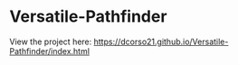 # Versatile-Pathfinder

View the project here: https://dcorso21.github.io/Versatile-Pathfinder/index.html
